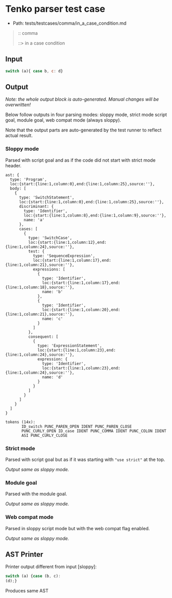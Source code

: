 # Tenko parser test case

- Path: tests/testcases/comma/in_a_case_condition.md

> :: comma
>
> ::> in a case condition

## Input

`````js
switch (a){ case b, c: d}
`````

## Output

_Note: the whole output block is auto-generated. Manual changes will be overwritten!_

Below follow outputs in four parsing modes: sloppy mode, strict mode script goal, module goal, web compat mode (always sloppy).

Note that the output parts are auto-generated by the test runner to reflect actual result.

### Sloppy mode

Parsed with script goal and as if the code did not start with strict mode header.

`````
ast: {
  type: 'Program',
  loc:{start:{line:1,column:0},end:{line:1,column:25},source:''},
  body: [
    {
      type: 'SwitchStatement',
      loc:{start:{line:1,column:0},end:{line:1,column:25},source:''},
      discriminant: {
        type: 'Identifier',
        loc:{start:{line:1,column:8},end:{line:1,column:9},source:''},
        name: 'a'
      },
      cases: [
        {
          type: 'SwitchCase',
          loc:{start:{line:1,column:12},end:{line:1,column:24},source:''},
          test: {
            type: 'SequenceExpression',
            loc:{start:{line:1,column:17},end:{line:1,column:21},source:''},
            expressions: [
              {
                type: 'Identifier',
                loc:{start:{line:1,column:17},end:{line:1,column:18},source:''},
                name: 'b'
              },
              {
                type: 'Identifier',
                loc:{start:{line:1,column:20},end:{line:1,column:21},source:''},
                name: 'c'
              }
            ]
          },
          consequent: [
            {
              type: 'ExpressionStatement',
              loc:{start:{line:1,column:23},end:{line:1,column:24},source:''},
              expression: {
                type: 'Identifier',
                loc:{start:{line:1,column:23},end:{line:1,column:24},source:''},
                name: 'd'
              }
            }
          ]
        }
      ]
    }
  ]
}

tokens (14x):
       ID_switch PUNC_PAREN_OPEN IDENT PUNC_PAREN_CLOSE
       PUNC_CURLY_OPEN ID_case IDENT PUNC_COMMA IDENT PUNC_COLON IDENT
       ASI PUNC_CURLY_CLOSE
`````

### Strict mode

Parsed with script goal but as if it was starting with `"use strict"` at the top.

_Output same as sloppy mode._

### Module goal

Parsed with the module goal.

_Output same as sloppy mode._

### Web compat mode

Parsed in sloppy script mode but with the web compat flag enabled.

_Output same as sloppy mode._

## AST Printer

Printer output different from input [sloppy]:

````js
switch (a) {case (b, c):
(d);}
````

Produces same AST

